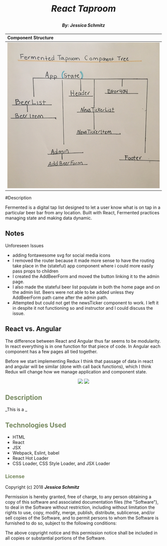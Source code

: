 
# _<p align="center">React Taproom</p>_

#### _**<p align="center">By: Jessica Schmitz</p>**_

| Component Structure |
| :------------------ |
| ![component structure](src/assets/img/taproom-structure.jpg) |

#Description

Fermented is a digital tap list designed to let a user know what is on tap in a particular beer bar from any location. Built with React, Fermented practices managing state and making data dynamic.

## Notes

Unforeseen Issues

* adding fontawesome svg for social media icons
* I removed the router because it made more sense to have the routing take place in the (stateful) app component where i could more easily pass props to children
* I created the AddBeerForm and moved the button linking it to the admin page.
* I also made the stateful beer list populate in both the home page and on the admin list. Beers were not able to be added unless they AddBeerForm path came after the admin path.
* Attempted but could not get the newsTicker component to work. I left it in despite it not functioning so and instructor and I could discuss the issue.


## React vs. Angular

The difference between React and Angular thus far seems to be modularity. In react everything is in one function for that piece of code. In Angular each component has a few pages all tied together.

Before we start implementing Redux I think that passage of data in react and angular will be similar (done with call back functions), which I think Redux will change how we manage application and component state.

<p align="center">  
<a href="https://opensource.org/licenses/MIT"><img src="https://img.shields.io/badge/license-MIT-blue.svg"></a>
<a href="https://github.com/RichardLitt/standard-readme"><img src="https://img.shields.io/badge/readme%20style-standard-brightgreen.svg?style=flat-square"></a>
</p>

## <span style="color:#74875d;">Description</span>



_This is a _

## <span style="color:#74875d;">Technologies Used</span>

* HTML
* React
* JSX
* Webpack, Eslint, babel
* React Hot Loader
* CSS Loader, CSS Style Loader, and JSX Loader


### <span style="color:#74875d;">License</span>

Copyright (c) 2018 ****_Jessica Schmitz_****

Permission is hereby granted, free of charge, to any person obtaining a copy of this software and associated documentation files (the "Software"), to deal in the Software without restriction, including without limitation the rights to use, copy, modify, merge, publish, distribute, sublicense, and/or sell copies of the Software, and to permit persons to whom the Software is furnished to do so, subject to the following conditions:

The above copyright notice and this permission notice shall be included in all copies or substantial portions of the Software.
